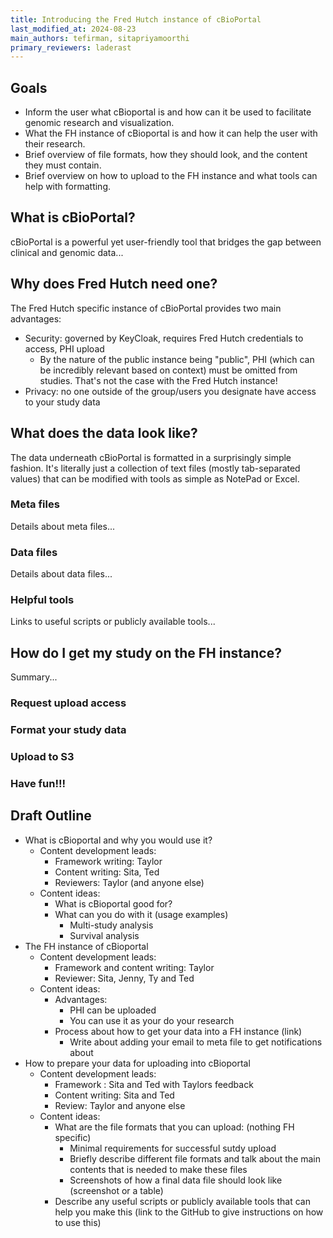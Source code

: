 ```yaml
---
title: Introducing the Fred Hutch instance of cBioPortal
last_modified_at: 2024-08-23
main_authors: tefirman, sitapriyamoorthi
primary_reviewers: laderast
---
```



## Goals
- Inform the user what cBioportal is and how can it be used to facilitate genomic research and visualization. 
- What the FH instance of cBioportal is and how it can help the user with their research. 
- Brief overview of file formats, how they should look, and the content they must contain. 
- Brief overview on how to upload to the FH instance and what tools can help with formatting.

## What is cBioPortal?

cBioPortal is a powerful yet user-friendly tool that bridges the gap between clinical and genomic data...

## Why does Fred Hutch need one?

The Fred Hutch specific instance of cBioPortal provides two main advantages:
- Security: governed by KeyCloak, requires Fred Hutch credentials to access, PHI upload
    - By the nature of the public instance being "public", PHI (which can be incredibly relevant based on context) must be omitted from studies. That's not the case with the Fred Hutch instance!
- Privacy: no one outside of the group/users you designate have access to your study data

## What does the data look like?

The data underneath cBioPortal is formatted in a surprisingly simple fashion. It's literally just a collection of text files (mostly tab-separated values) that can be modified with tools as simple as NotePad or Excel.

### Meta files

Details about meta files...

### Data files

Details about data files...

### Helpful tools

Links to useful scripts or publicly available tools...

## How do I get my study on the FH instance?

Summary...

### Request upload access

### Format your study data

### Upload to S3

### Have fun!!!




## Draft Outline
* What is cBioportal and why you would use it?
    * Content development leads:
        * Framework writing: Taylor
        * Content writing: Sita, Ted
        * Reviewers: Taylor (and anyone else)
    * Content ideas:
        * What is cBioportal good for?
        * What can you do with it (usage examples)
            * Multi-study analysis
            * Survival analysis
* The FH instance of cBioportal
    * Content development leads:
        * Framework and content writing: Taylor
        * Reviewer: Sita, Jenny, Ty and Ted
    * Content ideas:
        * Advantages:
            * PHI can be uploaded
            * You can use it as your do your research
        * Process about how to get your data into a FH instance (link)
            * Write about adding your email to meta file to get notifications about
* How to prepare your data for uploading into cBioportal
    * Content development leads:
        * Framework : Sita and Ted with Taylors feedback
        * Content writing: Sita and Ted
        * Review: Taylor and anyone else
    * Content ideas:
        * What are the file formats that you can upload: (nothing FH specific)
            * Minimal requirements for successful sutdy upload
            * Briefly describe different file formats and talk about the main contents that is needed to make these files
            * Screenshots of how a final data file should look like (screenshot or a table)
        * Describe any useful scripts or publicly available tools that can help you make this (link to the GitHub to give instructions on how to use this)







